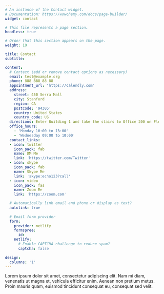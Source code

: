 ```yaml
---
# An instance of the Contact widget.
# Documentation: https://wowchemy.com/docs/page-builder/
widget: contact

# This file represents a page section.
headless: true

# Order that this section appears on the page.
weight: 10

title: Contact
subtitle:

content:
  # Contact (add or remove contact options as necessary)
  email: test@example.org
  phone: 888 888 88 88
  appointment_url: 'https://calendly.com'
  address:
    street: 450 Serra Mall
    city: Stanford
    region: CA
    postcode: '94305'
    country: United States
    country_code: US
  directions: Enter Building 1 and take the stairs to Office 200 on Floor 2
  office_hours:
    - 'Monday 10:00 to 13:00'
    - 'Wednesday 09:00 to 10:00'
  contact_links:
  - icon: twitter
    icon_pack: fab
    name: DM Me
    link: 'https://twitter.com/Twitter'
  - icon: skype
    icon_pack: fab
    name: Skype Me
    link: 'skype:echo123?call'
  - icon: video
    icon_pack: fas
    name: Zoom Me
    link: 'https://zoom.com'

  # Automatically link email and phone or display as text?
  autolink: true
  
  # Email form provider
  form:
    provider: netlify
    formspree:
      id:
    netlify:
      # Enable CAPTCHA challenge to reduce spam?
      captcha: false
  
design:
  columns: '1'
---
```


Lorem ipsum dolor sit amet, consectetur adipiscing elit. Nam mi diam, venenatis ut magna et, vehicula efficitur enim. Aenean non pretium metus. Proin mauris quam, euismod tincidunt consequat eu, consequat sed velit.
